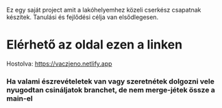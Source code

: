 

Ez egy saját project amit a lakóhelyemhez közeli cserkész csapatnak készítek. Tanulási és fejlődési célja van elsődlegesen. 

# Elérhető az oldal ezen a linken 
Hostolva: https://vaczjeno.netlify.app

### Ha valami észrevételetek van vagy szeretnétek dolgozni vele nyugodtan csináljatok branchet, de nem merge-jétek össze a main-el
